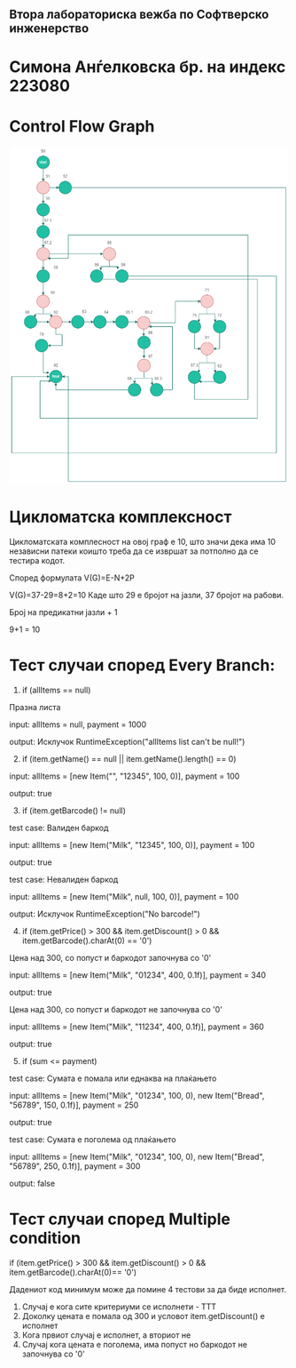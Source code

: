 ## Втора лабораториска вежба по Софтверско инженерство
# Симона Анѓелковска бр. на индекс 223080

# Control Flow Graph

![Alt text](https://github.com/AnSimona/SI_2024_lab2_223080/blob/master/final_diagram.png?raw=true)

# Цикломатска комплексност

Цикломатската комплесност на овој граф е 10, што значи дека има 10 независни патеки коишто треба да се извршат за потполно да се тестира кодот. 

Според формулата V(G)=E-N+2P

V(G)=37-29=8+2=10 Каде што 29 е бројот на јазли, 37 бројот на рабови.

Број на предикатни јазли + 1 

9+1 = 10

# Тест случаи според Every Branch:

1. if (allItems == null)
   
Празна листа

input: allItems = null, payment = 1000

output: Исклучок RuntimeException("allItems list can't be null!")


2. if (item.getName() == null || item.getName().length() == 0)
   
input: allItems = [new Item("", "12345", 100, 0)], payment = 100

output: true


3. if (item.getBarcode() != null)
   
test case: Валиден баркод

input: allItems = [new Item("Milk", "12345", 100, 0)], payment = 100

output: true

test case: Невалиден баркод

input: allItems = [new Item("Milk", null, 100, 0)], payment = 100

output: Исклучок RuntimeException("No barcode!")


4. if (item.getPrice() > 300 && item.getDiscount() > 0 && item.getBarcode().charAt(0) == '0')

Цена над 300, со попуст и баркодот започнува со '0'

input: allItems = [new Item("Milk", "01234", 400, 0.1f)], payment = 340

output: true

Цена над 300, со попуст и баркодот не започнува со '0'

input: allItems = [new Item("Milk", "11234", 400, 0.1f)], payment = 360

output: true


5. if (sum <= payment)

test case: Сумата е помала или еднаква на плаќањето

input: allItems = [new Item("Milk", "01234", 100, 0), new Item("Bread", "56789", 150, 0.1f)], payment = 250

output: true

test case: Сумата е поголема од плаќањето

input: allItems = [new Item("Milk", "01234", 100, 0), new Item("Bread", "56789", 250, 0.1f)], payment = 300

output: false


#  Тест случаи според Multiple condition
if (item.getPrice() > 300 && item.getDiscount() > 0 && item.getBarcode().charAt(0)== '0')

Дадениот код минимум може да помине 4 тестови за да биде исполнет. 
1. Случај е кога сите критериуми се исполнети - ТТТ
2. Доколку цената е помала од 300 и условот item.getDiscount() е исполнет
3. Кога првиот случај е исполнет, а вториот не
4. Случај кога цената е поголема, има попуст но баркодот не започнува со '0'
   

